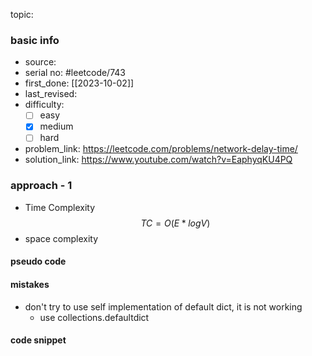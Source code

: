 topic:

### basic info
- source: 
- serial no: #leetcode/743 
- first_done: [[2023-10-02]]
- last_revised:
- difficulty:
	- [ ] easy
	- [x] medium
	- [ ] hard
- problem_link: https://leetcode.com/problems/network-delay-time/
- solution_link: https://www.youtube.com/watch?v=EaphyqKU4PQ

### approach - 1
- Time Complexity $$TC = O(E*logV)$$
- space complexity

#### pseudo code

#### mistakes
- don't try to use self implementation of default dict, it is not working
	- use collections.defaultdict
#### code snippet
```python

```